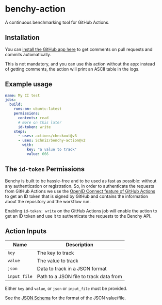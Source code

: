 # benchy-action

A continuous benchmarking tool for GitHub Actions.

## Installation

You can [install the GitHub app here](https://github.com/apps/benchy-commenter) to get comments on pull requests and commits
automatically.

This is not mandatory, and you can use this action without the app: instead of getting comments,
the action will print an ASCII table in the logs.

## Example usage

```yaml
name: My CI test
jobs:
  build:
    runs-on: ubuntu-latest
    permissions:
      contents: read
      # more on this later
      id-token: write
    steps:
      - uses: actions/checkout@v3
      - uses: Schniz/benchy-action@v2
        with:
          key: "a value to track"
          value: 666
```

## The `id-token` Permissions

Benchy is built to be hassle-free and to be used as fast as possible: without any authentication or registration.
So, in order to authenticate the requests from GitHub Actions we use the [OpenID Connect feature of GitHub Actions](https://docs.github.com/en/actions/deployment/security-hardening-your-deployments/about-security-hardening-with-openid-connect#overview-of-openid-connect) to get an ID token that is signed by GitHub and contains the information about the repository and the workflow run.

Enabling `id-token: write` on the GitHub Actions job will enable the action to get an ID token and use it to authenticate the requests to the Benchy API.

## Action Inputs

| Name         | Description                            |
| ------------ | -------------------------------------- |
| `key`        | The key to track                       |
| `value`      | The value to track                     |
| `json`       | Data to track in a JSON format         |
| `input_file` | Path to a JSON file to track data from |

Either `key` and `value`, or `json` or `input_file` must be provided.

See the [JSON Schema](./dist/file-schema.json) for the format of the JSON value/file.

